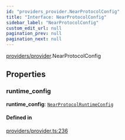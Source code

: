 ```yaml
---
id: "providers_provider.NearProtocolConfig"
title: "Interface: NearProtocolConfig"
sidebar_label: "NearProtocolConfig"
custom_edit_url: null
pagination_prev: null
pagination_next: null
---
```


[providers/provider](../modules/providers_provider.md).NearProtocolConfig

## Properties

### runtime\_config

 **runtime\_config**: [`NearProtocolRuntimeConfig`](providers_provider.NearProtocolRuntimeConfig.md)

#### Defined in

[providers/provider.ts:236](https://github.com/maxhr/near--near-api-js/blob/a0c9a104/packages/near-api-js/src/providers/provider.ts#L236)
